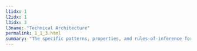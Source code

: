 ```yaml
---
l1idx: 1
l2idx: 1
l3idx: 3
l3name: "Technical Architecture"
permalink: 1_1_3.html
summary: "The specific patterns, properties, and rules-of-inference for the generalized DNS-based global-load-balancing architecture."
---
```


